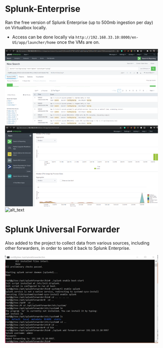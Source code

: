 # Splunk-Enterprise

Ran the free version of Splunk Enterprise (up to 500mb ingestion per day) on Virtualbox locally.

- Access can be done locally via `http://192.168.33.10:8000/en-US/app/launcher/home` once the VMs are on.

![alt_text](https://github.com/wevertonribeiroferreira/Splunk-Enterprise/blob/main/Images/Spunk.PNG)
![alt_text](https://github.com/wevertonribeiroferreira/Splunk-Enterprise/blob/main/Images/splunk2.PNG)
![alt_text](https://github.com/wevertonribeiroferreira/Splunk-Enterprise/blob/main/Images/spunk3.PNG)







# Splunk Universal Forwarder
Also added to the project to collect data from various sources, including other forwarders, in order to send it back to Splunk Enterprise.

![alt text](https://github.com/wevertonribeiroferreira/Splunk-Enterprise/blob/main/Images/forwarding.PNG)
